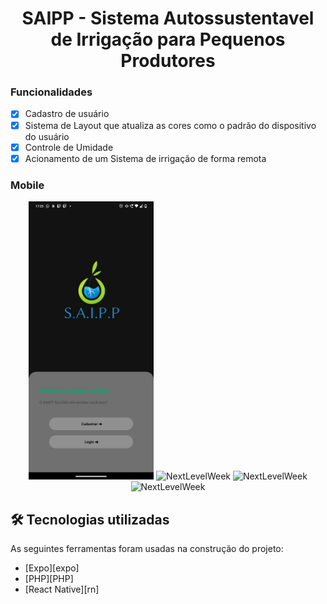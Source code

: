<h1 align="center">SAIPP - Sistema Autossustentavel de Irrigação para Pequenos Produtores</h1>

### Funcionalidades

- [x] Cadastro de usuário
- [x] Sistema de Layout que atualiza as cores como o padrão do dispositivo do usuário
- [x] Controle de Umidade
- [x] Acionamento de um Sistema de irrigação de forma remota

### Mobile

<p align="center">
  <img alt="NextLevelWeek" title="#NextLevelWeek" src="./assets/WhatsApp Image 2022-12-06 at 17.24.01.jpeg" width="200px">
  
  <img alt="NextLevelWeek" title="#NextLevelWeek" src="" width="200px">
  
  <img alt="NextLevelWeek" title="#NextLevelWeek" src="" width="200px">

  <img alt="NextLevelWeek" title="#NextLevelWeek" src="" width="200px">
</p>

## 🛠 Tecnologias utilizadas

As seguintes ferramentas foram usadas na construção do projeto:

- [Expo][expo]
- [PHP][PHP]
- [React Native][rn]


